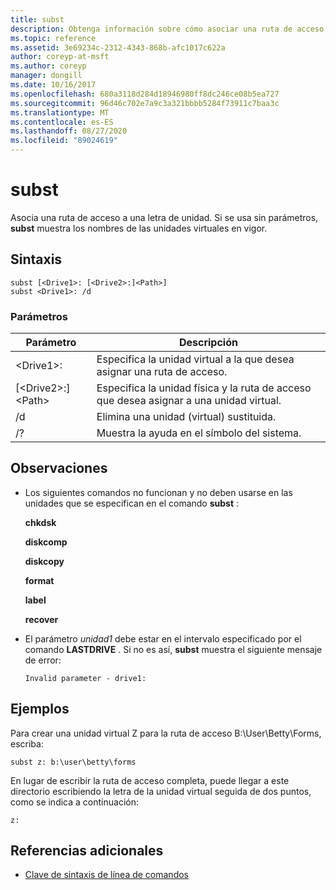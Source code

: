 ```yaml
---
title: subst
description: Obtenga información sobre cómo asociar una ruta de acceso a una letra de unidad.
ms.topic: reference
ms.assetid: 3e69234c-2312-4343-868b-afc1017c622a
author: coreyp-at-msft
ms.author: coreyp
manager: dongill
ms.date: 10/16/2017
ms.openlocfilehash: 680a3118d284d18946980ff8dc246ce08b5ea727
ms.sourcegitcommit: 96d46c702e7a9c3a321bbbb5284f73911c7baa3c
ms.translationtype: MT
ms.contentlocale: es-ES
ms.lasthandoff: 08/27/2020
ms.locfileid: "89024619"
---
```

# <a name="subst"></a>subst



Asocia una ruta de acceso a una letra de unidad. Si se usa sin parámetros, **subst** muestra los nombres de las unidades virtuales en vigor.



## <a name="syntax"></a>Sintaxis

```
subst [<Drive1>: [<Drive2>:]<Path>]
subst <Drive1>: /d
```

### <a name="parameters"></a>Parámetros

|Parámetro|Descripción|
|---------|-----------|
|\<Drive1>:|Especifica la unidad virtual a la que desea asignar una ruta de acceso.|
|[\<Drive2>:]\<Path>|Especifica la unidad física y la ruta de acceso que desea asignar a una unidad virtual.|
|/d|Elimina una unidad (virtual) sustituida.|
|/?|Muestra la ayuda en el símbolo del sistema.|

## <a name="remarks"></a>Observaciones

-   Los siguientes comandos no funcionan y no deben usarse en las unidades que se especifican en el comando **subst** :

    **chkdsk**

    **diskcomp**

    **diskcopy**

    **format**

    **label**

    **recover**
-   El parámetro *unidad1* debe estar en el intervalo especificado por el comando **LASTDRIVE** . Si no es así, **subst** muestra el siguiente mensaje de error:

    `Invalid parameter - drive1:`

## <a name="examples"></a><a name="BKMK_examples"></a>Ejemplos

Para crear una unidad virtual Z para la ruta de acceso B:\User\Betty\Forms, escriba:
```
subst z: b:\user\betty\forms
```
En lugar de escribir la ruta de acceso completa, puede llegar a este directorio escribiendo la letra de la unidad virtual seguida de dos puntos, como se indica a continuación:
```
z:
```

## <a name="additional-references"></a>Referencias adicionales

- [Clave de sintaxis de línea de comandos](command-line-syntax-key.md)